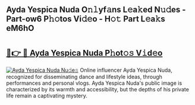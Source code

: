 ## Ayda Yespica Nuda O𝚗𝚕yf𝚊ns L𝚎a𝚔ed N𝚞𝚍es - Part-ow6 P𝚑𝚘tos Vi𝚍𝚎o - H𝚘𝚝 Part L𝚎a𝚔s eM6hO

# <h2><a href="http://kf23y0i.oniu.top/?m=Ayda+Yespica+Nuda">🔗👉 🔴 Ayda Yespica Nuda P𝚑ot𝚘𝚜 V𝚒d𝚎o</a></h2>

[![Ayda Yespica Nuda Nu𝚍e𝚜](https://i.imgur.com/0qMVB7G.gif)](http://kf23y0i.oniu.top/?m=Ayda+Yespica+Nuda)
Online influencer Ayda Yespica Nuda, recognized for disseminating dance and lifestyle ideas, through performances and personal vlogs. Ayda Yespica Nuda's public image is characterized by its warmth and accessibility, but the depths of his private life remain a captivating mystery.  
